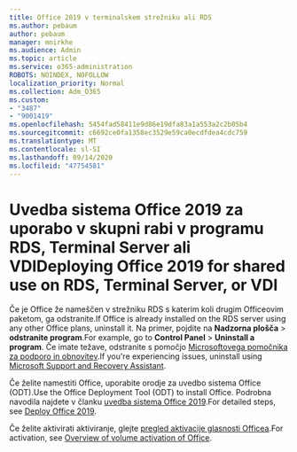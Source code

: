 ```yaml
---
title: Office 2019 v terminalskem strežniku ali RDS
ms.author: pebaum
author: pebaum
manager: mnirkhe
ms.audience: Admin
ms.topic: article
ms.service: o365-administration
ROBOTS: NOINDEX, NOFOLLOW
localization_priority: Normal
ms.collection: Adm_O365
ms.custom:
- "3487"
- "9001419"
ms.openlocfilehash: 5454fad58411e9d86e19dfa83a1a553a2c2b05b4
ms.sourcegitcommit: c6692ce0fa1358ec3529e59ca0ecdfdea4cdc759
ms.translationtype: MT
ms.contentlocale: sl-SI
ms.lasthandoff: 09/14/2020
ms.locfileid: "47754581"
---
```

# <a name="deploying-office-2019-for-shared-use-on-rds-terminal-server-or-vdi"></a><span data-ttu-id="dd461-102">Uvedba sistema Office 2019 za uporabo v skupni rabi v programu RDS, Terminal Server ali VDI</span><span class="sxs-lookup"><span data-stu-id="dd461-102">Deploying Office 2019 for shared use on RDS, Terminal Server, or VDI</span></span>

<span data-ttu-id="dd461-103">Če je Office že nameščen v strežniku RDS s katerim koli drugim Officeovim paketom, ga odstranite.</span><span class="sxs-lookup"><span data-stu-id="dd461-103">If Office is already installed on the RDS server using any other Office plans, uninstall it.</span></span> <span data-ttu-id="dd461-104">Na primer, pojdite na **Nadzorna plošča**  >  **odstranite program**.</span><span class="sxs-lookup"><span data-stu-id="dd461-104">For example, go to **Control Panel** > **Uninstall a program**.</span></span> <span data-ttu-id="dd461-105">Če imate težave, odstranite s pomočjo [Microsoftovega pomočnika za podporo in obnovitev](https://aka.ms/SARA-OfficeUninstall-Alchemy).</span><span class="sxs-lookup"><span data-stu-id="dd461-105">If you're experiencing issues, uninstall using [Microsoft Support and Recovery Assistant](https://aka.ms/SARA-OfficeUninstall-Alchemy).</span></span> 

<span data-ttu-id="dd461-106">Če želite namestiti Office, uporabite orodje za uvedbo sistema Office (ODT).</span><span class="sxs-lookup"><span data-stu-id="dd461-106">Use the Office Deployment Tool (ODT) to install Office.</span></span> <span data-ttu-id="dd461-107">Podrobna navodila najdete v članku [uvedba sistema Office 2019](https://docs.microsoft.com/deployoffice/office2019/deploy).</span><span class="sxs-lookup"><span data-stu-id="dd461-107">For detailed steps, see [Deploy Office 2019](https://docs.microsoft.com/deployoffice/office2019/deploy).</span></span>

<span data-ttu-id="dd461-108">Če želite aktivirati aktiviranje, glejte [pregled aktivacije glasnosti Officea](https://docs.microsoft.com/deployoffice/vlactivation/plan-volume-activation-of-office).</span><span class="sxs-lookup"><span data-stu-id="dd461-108">For activation, see [Overview of volume activation of Office](https://docs.microsoft.com/deployoffice/vlactivation/plan-volume-activation-of-office).</span></span>